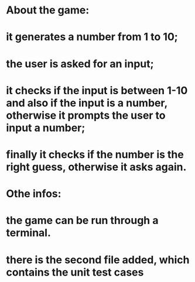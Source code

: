 # About the game: 
# it generates a number from 1 to 10;
# the user is asked for an input;
# it checks if the input is between 1-10 and also if the input is a number, otherwise it prompts the user to input a number;
# finally it checks if the number is the right guess, otherwise it asks again.

# Othe infos:
# the game can be run through a terminal.
# there is the second file added, which contains the unit test cases
